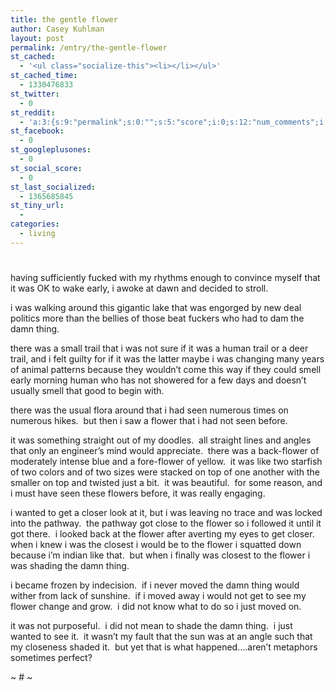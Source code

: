 ```yaml
---
title: the gentle flower
author: Casey Kuhlman
layout: post
permalink: /entry/the-gentle-flower
st_cached:
  - '<ul class="socialize-this"><li></li></ul>'
st_cached_time:
  - 1330476833
st_twitter:
  - 0
st_reddit:
  - 'a:3:{s:9:"permalink";s:0:"";s:5:"score";i:0;s:12:"num_comments";i:0;}'
st_facebook:
  - 0
st_googleplusones:
  - 0
st_social_score:
  - 0
st_last_socialized:
  - 1365685845
st_tiny_url:
  - 
categories:
  - living
---
```

# 

having sufficiently fucked with my rhythms enough to convince myself that it was OK to wake early, i awoke at dawn and decided to stroll.

i was walking around this gigantic lake that was engorged by new deal politics more than the bellies of those beat fuckers who had to dam the damn thing.  

there was a small trail that i was not sure if it was a human trail or a deer trail, and i felt guilty for if it was the latter maybe i was changing many years of animal patterns because they wouldn’t come this way if they could smell early morning human who has not showered for a few days and doesn’t usually smell that good to begin with.  

there was the usual flora around that i had seen numerous times on numerous hikes.  but then i saw a flower that i had not seen before.  

it was something straight out of my doodles.  all straight lines and angles that only an engineer’s mind would appreciate.  there was a back-flower of moderately intense blue and a fore-flower of yellow.  it was like two starfish of two colors and of two sizes were stacked on top of one another with the smaller on top and twisted just a bit.  it was beautiful.  for some reason, and i must have seen these flowers before, it was really engaging.

i wanted to get a closer look at it, but i was leaving no trace and was locked into the pathway.  the pathway got close to the flower so i followed it until it got there.  i looked back at the flower after averting my eyes to get closer.  when i knew i was the closest i would be to the flower i squatted down because i’m indian like that.  but when i finally was closest to the flower i was shading the damn thing.

i became frozen by indecision.  if i never moved the damn thing would wither from lack of sunshine.  if i moved away i would not get to see my flower change and grow.  i did not know what to do so i just moved on.

it was not purposeful.  i did not mean to shade the damn thing.  i just wanted to see it.  it wasn’t my fault that the sun was at an angle such that my closeness shaded it.  but yet that is what happened….aren’t metaphors sometimes perfect?

~ # ~